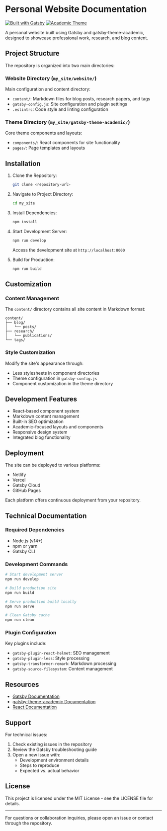 # Personal Website Documentation
[![Built with Gatsby](https://img.shields.io/badge/Built%20with-Gatsby-663399.svg)](https://www.gatsbyjs.com)
[![Academic Theme](https://img.shields.io/badge/Theme-Academic-blue.svg)](https://github.com/gcushen/gatsby-theme-academic)

A personal website built using Gatsby and gatsby-theme-academic, designed to showcase professional work, research, and blog content.

## Project Structure

The repository is organized into two main directories:

### Website Directory (`my_site/website/`)
Main configuration and content directory:
- `content/`: Markdown files for blog posts, research papers, and tags
- `gatsby-config.js`: Site configuration and plugin settings
- `.eslintrc`: Code style and linting configuration

### Theme Directory (`my_site/gatsby-theme-academic/`)
Core theme components and layouts:
- `components/`: React components for site functionality
- `pages/`: Page templates and layouts

## Installation

1. Clone the Repository:
   ```bash
   git clone <repository-url>
   ```

2. Navigate to Project Directory:
   ```bash
   cd my_site
   ```

3. Install Dependencies:
   ```bash
   npm install
   ```

4. Start Development Server:
   ```bash
   npm run develop
   ```
   Access the development site at `http://localhost:8000`

5. Build for Production:
   ```bash
   npm run build
   ```

## Customization

### Content Management
The `content/` directory contains all site content in Markdown format:
```
content/
├── blog/
│   └── posts/
├── research/
│   └── publications/
└── tags/
```

### Style Customization
Modify the site's appearance through:
- Less stylesheets in component directories
- Theme configuration in `gatsby-config.js`
- Component customization in the theme directory

## Development Features

- React-based component system
- Markdown content management
- Built-in SEO optimization
- Academic-focused layouts and components
- Responsive design system
- Integrated blog functionality

## Deployment

The site can be deployed to various platforms:
- Netlify
- Vercel
- Gatsby Cloud
- GitHub Pages

Each platform offers continuous deployment from your repository.

## Technical Documentation

### Required Dependencies
- Node.js (v14+)
- npm or yarn
- Gatsby CLI

### Development Commands
```bash
# Start development server
npm run develop

# Build production site
npm run build

# Serve production build locally
npm run serve

# Clean Gatsby cache
npm run clean
```

### Plugin Configuration
Key plugins include:
- `gatsby-plugin-react-helmet`: SEO management
- `gatsby-plugin-less`: Style processing
- `gatsby-transformer-remark`: Markdown processing
- `gatsby-source-filesystem`: Content management

## Resources

- [Gatsby Documentation](https://www.gatsbyjs.com/docs/)
- [gatsby-theme-academic Documentation](https://github.com/gcushen/gatsby-theme-academic)
- [React Documentation](https://reactjs.org/docs/getting-started.html)

## Support

For technical issues:
1. Check existing issues in the repository
2. Review the Gatsby troubleshooting guide
3. Open a new issue with:
   - Development environment details
   - Steps to reproduce
   - Expected vs. actual behavior

## License

This project is licensed under the MIT License - see the LICENSE file for details.

---

For questions or collaboration inquiries, please open an issue or contact through the repository.
